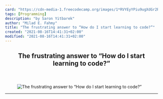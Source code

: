 ```yaml
---
card: "https://cdn-media-1.freecodecamp.org/images/1*RVYEyYPiu9ugXdGr2RhkeA.jpeg"
tags: [Programming]
description: "by Saron Yitbarek"
author: "Milad E. Fahmy"
title: "The frustrating answer to “How do I start learning to code?”"
created: "2021-08-16T14:41:31+02:00"
modified: "2021-08-16T14:41:31+02:00"
---
```

<div class="site-wrapper">
<main id="site-main" class="site-main outer">
<div class="inner">
<article class="post-full post tag-programming tag-tech tag-education tag-life-lessons tag-coding ">
<header class="post-full-header">
<h1 class="post-full-title">The frustrating answer to “How do I start learning to code?”</h1>
</header>
<figure class="post-full-image">
<picture>
<source media="(max-width: 700px)" sizes="1px" srcset="data:image/gif;base64,R0lGODlhAQABAIAAAAAAAP///yH5BAEAAAAALAAAAAABAAEAAAIBRAA7 1w">
<source media="(min-width: 701px)" sizes="(max-width: 800px) 400px,
(max-width: 1170px) 700px,
1400px" srcset="https://cdn-media-1.freecodecamp.org/images/1*RVYEyYPiu9ugXdGr2RhkeA.jpeg 300w,
https://cdn-media-1.freecodecamp.org/images/1*RVYEyYPiu9ugXdGr2RhkeA.jpeg 600w,
https://cdn-media-1.freecodecamp.org/images/1*RVYEyYPiu9ugXdGr2RhkeA.jpeg 1000w,
https://cdn-media-1.freecodecamp.org/images/1*RVYEyYPiu9ugXdGr2RhkeA.jpeg 2000w">
<img onerror="this.style.display='none'" src="https://cdn-media-1.freecodecamp.org/images/1*RVYEyYPiu9ugXdGr2RhkeA.jpeg" alt="The frustrating answer to “How do I start learning to code?”">
</picture>
</figure>
<section class="post-full-content">
<div class="post-content medium-migrated-article">
</div>
<hr>
</section>
</article>
</div>
</main>
</div>
<!-- Google Tag Manager (noscript) -->
<!-- End Google Tag Manager (noscript) -->
